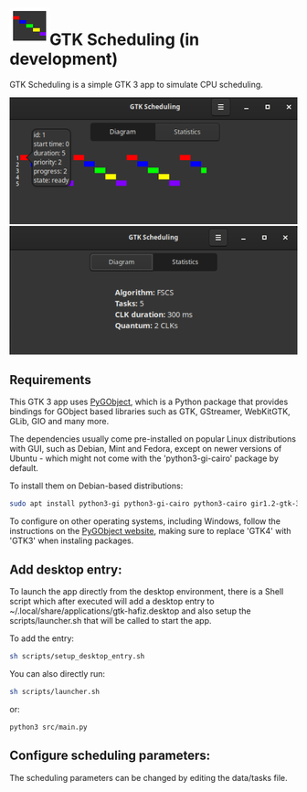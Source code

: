 <img height="64" src="imgs/icon.png" align="left"/>

# GTK Scheduling (in development)

GTK Scheduling is a simple GTK 3 app to simulate CPU scheduling.

<p align="center" width="100%">
<img src="imgs/diagram.png">
<img src="imgs/stats.png">
</p>

## Requirements
This GTK 3 app uses [PyGObject](https://pygobject.gnome.org/), which is a Python package that provides bindings for GObject based libraries such as GTK, GStreamer, WebKitGTK, GLib, GIO and many more.

The dependencies usually come pre-installed on popular Linux distributions with GUI, such as Debian, Mint and Fedora, except on newer versions of Ubuntu - which might not come with the 'python3-gi-cairo' package by default.

To install them on Debian-based distributions:
```sh
sudo apt install python3-gi python3-gi-cairo python3-cairo gir1.2-gtk-3.0
```
To configure on other operating systems, including Windows, follow the instructions on the [PyGObject website](https://pygobject.gnome.org/getting_started.html), making sure to replace 'GTK4' with 'GTK3' when instaling packages.

## Add desktop entry:
To launch the app directly from the desktop environment, there is a Shell script which after executed will add a desktop entry to ~/.local/share/applications/gtk-hafiz.desktop and also setup the scripts/launcher.sh that will be called to start the app.

To add the entry:
```sh
sh scripts/setup_desktop_entry.sh
```

You can also directly run:
```sh
sh scripts/launcher.sh
```
or:
```sh
python3 src/main.py
```

## Configure scheduling parameters:
The scheduling parameters can be changed by editing the data/tasks file.
